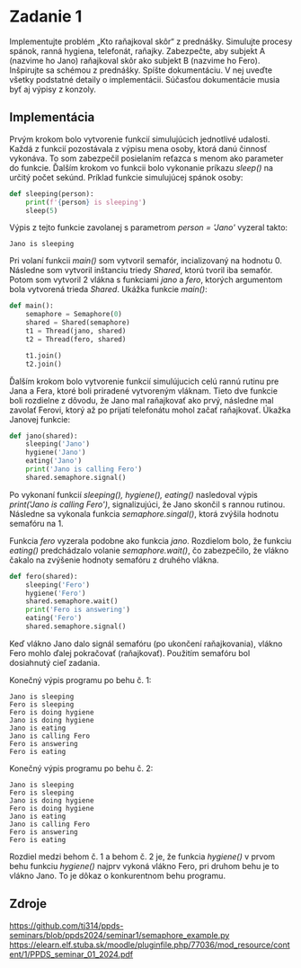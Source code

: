 # Zadanie 1

Implementujte problém „Kto raňajkoval skôr“ z prednášky. Simulujte procesy spánok, ranná hygiena, telefonát, raňajky.
Zabezpečte, aby subjekt A (nazvime ho Jano) raňajkoval skôr ako
subjekt B (nazvime ho Fero). Inšpirujte sa schémou z prednášky. Spíšte dokumentáciu. V nej uveďte všetky podstatné detaily
o implementácii. Súčasťou dokumentácie musia byť aj výpisy
z konzoly.

## Implementácia
Prvým krokom bolo vytvorenie funkcií simulujúcich jednotlivé udalosti. Každá z funkcií pozostávala z výpisu mena osoby, 
ktorá danú činnosť vykonáva. To som zabezpečil posielaním reťazca s menom ako parameter do funkcie. Ďalším krokom vo funkcii
bolo vykonanie príkazu *sleep()* na určitý počet sekúnd. Príklad funkcie simulujúcej spánok osoby:
```python
def sleeping(person):
    print(f'{person} is sleeping')
    sleep(5)
```
Výpis z tejto funkcie zavolanej s parametrom *person = 'Jano'* vyzeral takto:
```
Jano is sleeping
```

Pri volaní funkcii *main()* som vytvoril semafór, incializovaný na hodnotu 0. Následne som vytvoril inštanciu triedy *Shared*,
ktorú tvoril iba semafór. Potom som vytvoril 2 vlákna s funkciami *jano* a *fero*, ktorých argumentom bola vytvorená trieda
*Shared*. Ukážka funkcie *main()*:

```python
def main():
    semaphore = Semaphore(0)
    shared = Shared(semaphore)
    t1 = Thread(jano, shared)
    t2 = Thread(fero, shared)

    t1.join()
    t2.join()
```

Ďalším krokom bolo vytvorenie funkcií simulújucich celú rannú rutinu pre Jana a Fera, ktoré boli priradené vytvoreným vláknam. Tieto dve funkcie boli rozdielne z 
dôvodu, že Jano mal raňajkovať ako prvý, následne mal zavolať Ferovi, ktorý až po prijatí telefonátu mohol začať raňajkovať.
Úkažka Janovej funkcie:

```python
def jano(shared):
    sleeping('Jano')
    hygiene('Jano')
    eating('Jano')
    print('Jano is calling Fero')
    shared.semaphore.signal()

```
Po vykonaní funkcií *sleeping(), hygiene(), eating()* nasledoval výpis *print('Jano is calling Fero')*, signalizujúci, že Jano
skončil s rannou rutinou. Následne sa vykonala funkcia *semaphore.singal()*, ktorá zvýšila hodnotu semafóru na 1.

Funkcia *fero* vyzerala podobne ako funkcia *jano*. Rozdielom bolo, že funkciu *eating()* predchádzalo volanie *semaphore.wait()*,
čo zabezpečilo, že vlákno čakalo na zvýšenie hodnoty semafóru z druhého vlákna.

```python
def fero(shared):
    sleeping('Fero')
    hygiene('Fero')
    shared.semaphore.wait()
    print('Fero is answering')
    eating('Fero')
    shared.semaphore.signal()
```
Keď vlákno Jano dalo signál semafóru (po ukončení raňajkovania), vlákno Fero mohlo ďalej pokračovať (raňajkovať). Použitím
semafóru bol dosiahnutý cieľ zadania. 

Konečný výpis programu po behu č. 1:
```
Jano is sleeping
Fero is sleeping
Fero is doing hygiene
Jano is doing hygiene
Jano is eating
Jano is calling Fero
Fero is answering
Fero is eating
```

Konečný výpis programu po behu č. 2:
``` 
Jano is sleeping
Fero is sleeping
Jano is doing hygiene
Fero is doing hygiene
Jano is eating
Jano is calling Fero
Fero is answering
Fero is eating
```
Rozdiel medzi behom č. 1 a behom č. 2 je, že funkcia *hygiene()* v prvom behu funkciu *hygiene()* najprv vykoná vlákno 
Fero, pri druhom behu je to vlákno Jano. To je dôkaz o konkurentnom behu programu.

## Zdroje
https://github.com/tj314/ppds-seminars/blob/ppds2024/seminar1/semaphore_example.py
https://elearn.elf.stuba.sk/moodle/pluginfile.php/77036/mod_resource/content/1/PPDS_seminar_01_2024.pdf
